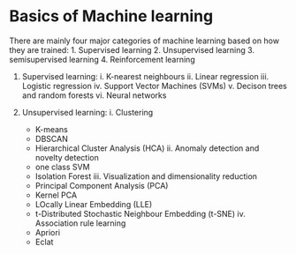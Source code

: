 # Basics of Machine learning

There are mainly four major categories of machine learning based on how they are trained:
    1. Supervised learning
    2. Unsupervised learning
    3. semisupervised learning
    4. Reinforcement learning

1. Supervised learning:
   i.   K-nearest neighbours
   ii.  Linear regression
   iii. Logistic regression
   iv.  Support Vector Machines (SVMs)
   v.   Decison trees and random forests
   vi.  Neural networks

2. Unsupervised learning:
   i. Clustering
      - K-means
      - DBSCAN
      - Hierarchical Cluster Analysis (HCA)
   ii. Anomaly detection and novelty detection
      - one class SVM
      - Isolation Forest
   iii. Visualization and dimensionality reduction
      - Principal Component Analysis (PCA)
      - Kernel PCA
      - LOcally Linear Embedding (LLE)
      - t-Distributed Stochastic Neighbour Embedding (t-SNE)
   iv. Association rule learning
      - Apriori
      - Eclat
